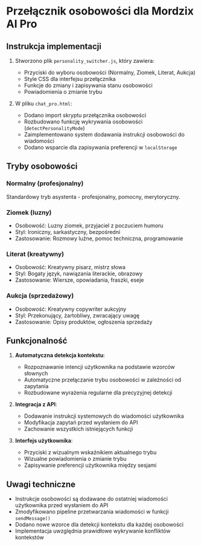 # Przełącznik osobowości dla Mordzix AI Pro

## Instrukcja implementacji

1. Stworzono plik `personality_switcher.js`, który zawiera:
   - Przyciski do wyboru osobowości (Normalny, Ziomek, Literat, Aukcja)
   - Style CSS dla interfejsu przełącznika
   - Funkcje do zmiany i zapisywania stanu osobowości
   - Powiadomienia o zmianie trybu

2. W pliku `chat_pro.html`:
   - Dodano import skryptu przełącznika osobowości
   - Rozbudowano funkcję wykrywania osobowości (`detectPersonalityMode`)
   - Zaimplementowano system dodawania instrukcji osobowości do wiadomości
   - Dodano wsparcie dla zapisywania preferencji w `localStorage`

## Tryby osobowości

### Normalny (profesjonalny)
Standardowy tryb asystenta - profesjonalny, pomocny, merytoryczny.

### Ziomek (luzny)
- Osobowość: Luzny ziomek, przyjaciel z poczuciem humoru
- Styl: Ironiczny, sarkastyczny, bezpośredni
- Zastosowanie: Rozmowy luźne, pomoc techniczna, programowanie

### Literat (kreatywny)
- Osobowość: Kreatywny pisarz, mistrz słowa
- Styl: Bogaty język, nawiązania literackie, obrazowy
- Zastosowanie: Wiersze, opowiadania, fraszki, eseje

### Aukcja (sprzedażowy)
- Osobowość: Kreatywny copywriter aukcyjny
- Styl: Przekonujący, żartobliwy, zwracający uwagę
- Zastosowanie: Opisy produktów, ogłoszenia sprzedaży

## Funkcjonalność

1. **Automatyczna detekcja kontekstu**:
   - Rozpoznawanie intencji użytkownika na podstawie wzorców słownych
   - Automatyczne przełączanie trybu osobowości w zależności od zapytania
   - Rozbudowane wyrażenia regularne dla precyzyjnej detekcji

2. **Integracja z API**:
   - Dodawanie instrukcji systemowych do wiadomości użytkownika
   - Modyfikacja zapytań przed wysłaniem do API
   - Zachowanie wszystkich istniejących funkcji

3. **Interfejs użytkownika**:
   - Przyciski z wizualnym wskaźnikiem aktualnego trybu
   - Wizualne powiadomienia o zmianie trybu
   - Zapisywanie preferencji użytkownika między sesjami

## Uwagi techniczne

- Instrukcje osobowości są dodawane do ostatniej wiadomości użytkownika przed wysłaniem do API
- Zmodyfikowano pipeline przetwarzania wiadomości w funkcji `sendMessage()`
- Dodano nowe wzorce dla detekcji kontekstu dla każdej osobowości
- Implementacja uwzględnia prawidłowe wykrywanie konfliktów kontekstów